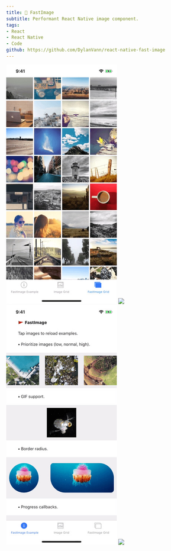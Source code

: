```yaml
---
title: 🚩 FastImage
subtitle: Performant React Native image component.
tags:
- React
- React Native
- Code
github: https://github.com/DylanVann/react-native-fast-image
---
```


<gif poster="./scroll.jpg" mp4="./scroll.mp4" ratio="299:648" width="299">
</gif>
<hidden>
  <img src="./scroll.jpg" />
  <img src="./scroll.mp4" />
</hidden>

<gif poster="./priority.jpg" mp4="./priority.mp4" ratio="299:648" width="299">
</gif>
<hidden>
  <img src="./priority.jpg" />
  <img src="./priority.mp4" />
</hidden>
